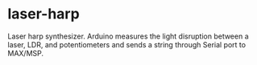# laser-harp
Laser harp synthesizer. Arduino measures the light disruption between a laser, LDR, and potentiometers and sends a string through Serial port to MAX/MSP.
